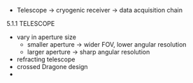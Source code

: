 * Telescope $\rightarrow$ cryogenic receiver $\rightarrow$ data acquisition chain

5.1.1 TELESCOPE 
* vary in aperture size
	* smaller aperture $\rightarrow$ wider FOV, lower angular resolution
	* larger aperture $\rightarrow$ sharp angular resolution
* refracting telescope
* crossed Dragone design
* 